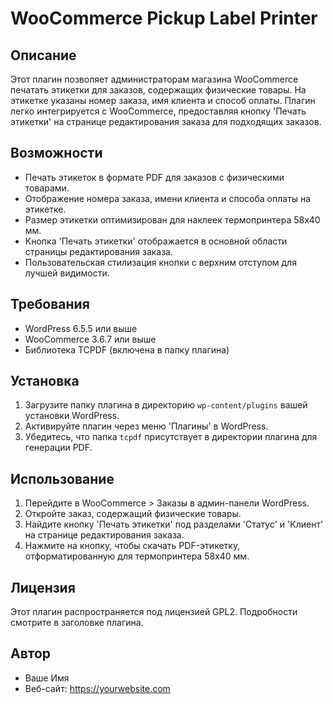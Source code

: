# WooCommerce Pickup Label Printer

## Описание

Этот плагин позволяет администраторам магазина WooCommerce печатать этикетки для заказов, содержащих физические товары. На этикетке указаны номер заказа, имя клиента и способ оплаты. Плагин легко интегрируется с WooCommerce, предоставляя кнопку 'Печать этикетки' на странице редактирования заказа для подходящих заказов.

## Возможности

- Печать этикеток в формате PDF для заказов с физическими товарами.
- Отображение номера заказа, имени клиента и способа оплаты на этикетке.
- Размер этикетки оптимизирован для наклеек термопринтера 58x40 мм.
- Кнопка 'Печать этикетки' отображается в основной области страницы редактирования заказа.
- Пользовательская стилизация кнопки с верхним отступом для лучшей видимости.

## Требования

- WordPress 6.5.5 или выше
- WooCommerce 3.6.7 или выше
- Библиотека TCPDF (включена в папку плагина)

## Установка

1. Загрузите папку плагина в директорию `wp-content/plugins` вашей установки WordPress.
2. Активируйте плагин через меню 'Плагины' в WordPress.
3. Убедитесь, что папка `tcpdf` присутствует в директории плагина для генерации PDF.

## Использование

1. Перейдите в WooCommerce > Заказы в админ-панели WordPress.
2. Откройте заказ, содержащий физические товары.
3. Найдите кнопку 'Печать этикетки' под разделами 'Статус' и 'Клиент' на странице редактирования заказа.
4. Нажмите на кнопку, чтобы скачать PDF-этикетку, отформатированную для термопринтера 58x40 мм.

## Лицензия

Этот плагин распространяется под лицензией GPL2. Подробности смотрите в заголовке плагина.

## Автор

- Ваше Имя
- Веб-сайт: https://yourwebsite.com 